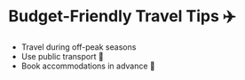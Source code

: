 # Budget-Friendly Travel Tips ✈️  
- Travel during off-peak seasons  
- Use public transport 🚆  
- Book accommodations in advance 🏨  
